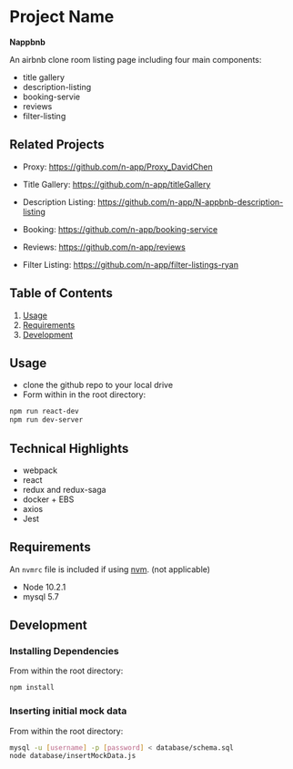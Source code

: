 # Project Name

**Nappbnb**

An airbnb clone room listing page including four main components:
* title gallery
* description-listing
* booking-servie
* reviews
* filter-listing

## Related Projects

  - Proxy: https://github.com/n-app/Proxy_DavidChen

  - Title Gallery: https://github.com/n-app/titleGallery
  - Description Listing: https://github.com/n-app/N-appbnb-description-listing
  - Booking: https://github.com/n-app/booking-service
  - Reviews: https://github.com/n-app/reviews
  - Filter Listing: https://github.com/n-app/filter-listings-ryan

## Table of Contents

1. [Usage](#Usage)
1. [Requirements](#requirements)
1. [Development](#development)

## Usage

* clone the github repo to your local drive
* Form within in the root directory:
```sh
npm run react-dev
npm run dev-server
```

## Technical Highlights

* webpack
* react
* redux and redux-saga
* docker + EBS
* axios
* Jest

## Requirements

An `nvmrc` file is included if using [nvm](https://github.com/creationix/nvm).
(not applicable)

- Node 10.2.1
- mysql 5.7

## Development

### Installing Dependencies

From within the root directory:

```sh
npm install
```

### Inserting initial mock data

From within the root directory:

```sh
mysql -u [username] -p [password] < database/schema.sql
node database/insertMockData.js
```
